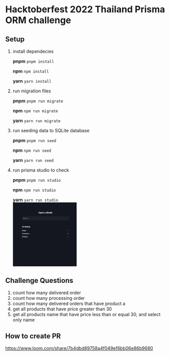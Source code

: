 # Hacktoberfest 2022 Thailand Prisma ORM challenge

## Setup

1. install dependecies

   **pnpm**
   `pnpm install`

   **npm**
   `npm install`

   **yarn**
   `yarn install`
   <br/>

2. run migration files

   **pnpm**
   `pnpm run migrate`

   **npm**
   `npm run migrate`

   **yarn**
   `yarn run migrate`
   <br/>

3. run seeding data to SQLite database

   **pnpm**
   `pnpm run seed`

   **npm**
   `npm run seed`

   **yarn**
   `yarn run seed`
   <br/>

4. run prisma studio to check

   **pnpm**
   `pnpm run studio`

   **npm**
   `npm run studio`

   **yarn**
   `yarn run studio`
   <br/>
   <img src="images/prisma-studio.png" alt="prisma-studio" style="width:200px;"/>

## Challenge Questions

1. count how many delivered order
2. count how many processing order
3. count how many delivered orders that have product a
4. get all products that have price greater than 30
5. get all products name that have price less than or equal 30, and select only name

## How to create PR

https://www.loom.com/share/7b4dbd89758a4f049ef6bb06e86b9680

